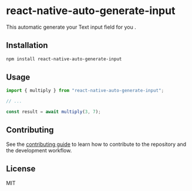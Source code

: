 # react-native-auto-generate-input

This automatic generate your Text input field for you .

## Installation

```sh
npm install react-native-auto-generate-input
```

## Usage

```js
import { multiply } from "react-native-auto-generate-input";

// ...

const result = await multiply(3, 7);
```

## Contributing

See the [contributing guide](CONTRIBUTING.md) to learn how to contribute to the repository and the development workflow.

## License

MIT
